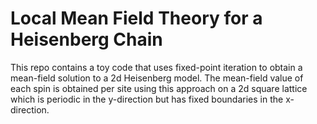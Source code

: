 # Local Mean Field Theory for a Heisenberg Chain

This repo contains a toy code that uses fixed-point iteration to obtain a mean-field solution to a 2d Heisenberg model.
The mean-field value of each spin is obtained per site using this approach on a 2d square lattice which is periodic in
the y-direction but has fixed boundaries in the x-direction.